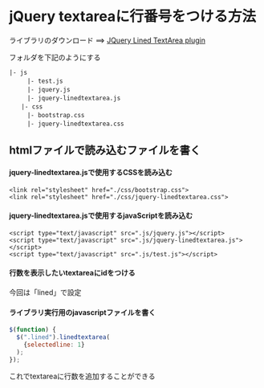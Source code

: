 # jQuery textareaに行番号をつける方法

ライブラリのダウンロード ==>
 [JQuery Lined TextArea plugin](http://alan.blog-city.com/jquerylinedtextarea.htm#)

フォルダを下記のようにする
```
|- js
　　　|- test.js
　　　|- jquery.js
　　　|- jquery-linedtextarea.js
　　|- css
　　　|- bootstrap.css
　　　|- jquery-linedtextarea.css
```

## htmlファイルで読み込むファイルを書く
#### jquery-linedtextarea.jsで使用するCSSを読み込む
```
<link rel="stylesheet" href="./css/bootstrap.css">
<link rel="stylesheet" href="./css/jquery-linedtextarea.css">
```

#### jquery-linedtextarea.jsで使用するjavaScriptを読み込む
```
<script type="text/javascript" src=".js/jquery.js"></script>
<script type="text/javascript" src=".js/jquery-linedtextarea.js"></script>
<script type="text/javascript" src=".js/test.js"></script>
```
#### 行数を表示したいtextareaにidをつける
今回は「lined」で設定

#### ライブラリ実行用のjavascriptファイルを書く
```javascript
$(function) {
  $(".lined").linedtextarea(
    {selectedline: 1}
  );
});
```

これでtextareaに行数を追加することができる
